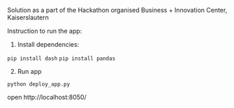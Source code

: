 Solution as a part of the Hackathon organised Business + Innovation Center, Kaiserslautern

Instruction to run the app:
1. Install dependencies:

```pip install dash```
```pip install pandas```

2. Run app

```python deploy_app.py```

open http://localhost:8050/
